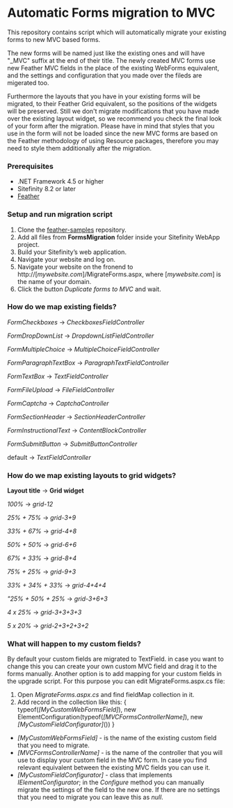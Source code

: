 Automatic Forms migration to MVC
=======

This repository contains script which will automatically migrate your existing forms to new MVC based forms.

The new forms will be named just like the existing ones and will have "_MVC" suffix at the end of their title.
The newly created MVC forms use new Feather MVC fields in the place of the existing WebForms equivalent, and the settings and configuration that you made over the fileds are migerated too.

Furthermore the layouts that you have in your existing forms will be migrated, to their Feather Grid equivalent, so the positions of the widgets will be preserved. Still we don't migrate modifications that you have made over the existing layout widget, so we recommend you check the final look of your form after the migration.
Please have in mind that styles that you use in the form will not be loaded since the new MVC forms are based on the Feather methodology of using Resource packages, therefore you may need to style them additionally after the migration.

###  Prerequisites
- .NET Framework 4.5 or higher
- Sitefinity 8.2 or later
- [Feather](https://github.com/Sitefinity/feather/wiki/Getting-Started)

### Setup and run migration script
1. Clone the [feather-samples](https://github.com/Sitefinity/feather-samples) repository.
2. Add all files from **FormsMigration** folder inside your Sitefinity WebApp project. 
3. Build your Sitefinity’s web application.
4. Navigate your website and log on.
5. Navigate your website on the fronend to http://[*mywebsite.com*]/MigrateForms.aspx, where [*mywebsite.com*] is the name of your domain.
6. Click the button *Duplicate forms to MVC* and wait.

### How do we map existing fields?

*FormCheckboxes*        -> *CheckboxesFieldController* 

*FormDropDownList*      -> *DropdownListFieldController* 

*FormMultipleChoice*    -> *MultipleChoiceFieldController* 

*FormParagraphTextBox*  -> *ParagraphTextFieldController* 

*FormTextBox*           -> *TextFieldController* 

*FormFileUpload*        -> *FileFieldController* 

*FormCaptcha*           -> *CaptchaController* 

*FormSectionHeader*     -> *SectionHeaderController* 

*FormInstructionalText* -> *ContentBlockController* 

*FormSubmitButton*      -> *SubmitButtonController* 

default                 -> *TextFieldController* 

### How do we map existing layouts to grid widgets?

**Layout title**       -> **Grid widget**


*100%*             -> *grid-12* 

*25% + 75%*        -> *grid-3+9* 

*33% + 67%*        -> *grid-4+8* 

*50% + 50%*        -> *grid-6+6* 

*67% + 33%*        -> *grid-8+4* 

*75% + 25%*        -> *grid-9+3* 

*33% + 34% + 33%*  -> *grid-4+4+4* 

*"25% + 50% + 25%* -> *grid-3+6+3* 

*4 x 25%*          -> *grid-3+3+3+3* 

*5 x 20%*          -> *grid-2+3+2+3+2* 

### What will happen to my custom fields?

By default your custom fields are migrated to TextField. in case you want to change this you can create your own custom MVC field and drag it to the forms manually. Another option is to add mapping for your custom fields in the upgrade script. 
For this purpose you can edit MigrateForms.aspx.cs file:

1. Open *MigrateForms.aspx.cs*  and find fieldMap collection in it.
2. Add record in the collection like this:
{ typeof(*[MyCustomWebFormsField]*),  new ElementConfiguration(typeof(*[MVCFormsControllerName]*), new *[MyCustomFieldConfigurator]*()) }

- *[MyCustomWebFormsField]* - is the name of the existing custom field that you need to migrate.
- *[MVCFormsControllerName]* - is the name of the controller that you will use to display your custom field in the MVC form. In case you find relevant equivalent between the existing MVC fields you can use it.
- *[MyCustomFieldConfigurator]*  - class that implements *IElementConfigurator*; in the *Configure* method you can manually migrate the settings of the field to the new one. If there are no settings that you need to migrate you can leave this as *null*.
